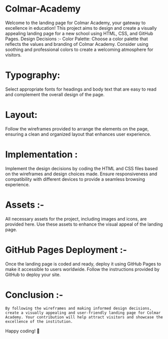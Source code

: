 # Colmar-Academy
Welcome to the landing page for Colmar Academy, your gateway to excellence in education! This project aims to design and create a visually appealing landing page for a new school using HTML, CSS, and GitHub Pages.
Design Decisions :-
Color Palette: Choose a color palette that reflects the values and branding of Colmar Academy. Consider using soothing and professional colors to create a welcoming atmosphere for visitors.

# Typography: 
  Select appropriate fonts for headings and body text that are easy to read and complement the overall design of the page.

# Layout: 
  Follow the wireframes provided to arrange the elements on the page, ensuring a clean and organized layout that enhances user experience.

# Implementation :
  Implement the design decisions by coding the HTML and CSS files based on the wireframes and design choices made. Ensure responsiveness and compatibility with different devices to provide a seamless browsing experience.

# Assets :-
  All necessary assets for the project, including images and icons, are provided here. Use these assets to enhance the visual appeal of the landing page.

# GitHub Pages Deployment :-
   Once the landing page is coded and ready, deploy it using GitHub Pages to make it accessible to users worldwide. Follow the instructions provided by GitHub to deploy your site.

# Conclusion :-
    By following the wireframes and making informed design decisions, create a visually appealing and user-friendly landing page for Colmar Academy. Your contribution will help attract visitors and showcase the excellence of the institution.

Happy coding! 🚀
